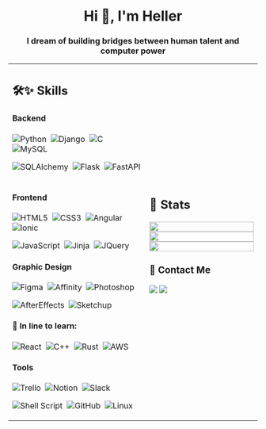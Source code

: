 <h1 align="center">Hi 👋, I'm Heller</h1>
<h3 align="center">I dream of building bridges between human talent and computer power</h3>

<table width=100%>
<tr>
   <td width=55%>
    
## 🛠✨ Skills

#### Backend


![Python](https://img.shields.io/badge/Python-steelblue?style=flat&logo=python&logoColor=ffdd54)&nbsp;
![Django](https://img.shields.io/badge/Django-darkgreen?style=flat&logo=django&logoColor=white)&nbsp;
![C](https://img.shields.io/badge/C-dodgerblue?style=flat&logo=c&logoColor=white)&nbsp;
![MySQL](https://img.shields.io/badge/MySQL-blue?style=flat&logo=mysql&logoColor=white)&nbsp;
     
![SQLAlchemy](https://img.shields.io/badge/SQLAlchemy-darkred?style=flat)&nbsp;
![Flask](https://img.shields.io/badge/Flask-red?style=flat&logo=flask&logoColor=black)&nbsp;
![FastAPI](https://img.shields.io/badge/FastAPI-turquoise?style=flat&logo=fastapi&logoColor=white)&nbsp;

#### Frontend

![HTML5](https://img.shields.io/badge/HTML5-orangered?style=flat&logo=html5&logoColor=white)&nbsp;
![CSS3](https://img.shields.io/badge/CSS3-blue?style=flat&logo=css3&logoColor=white)&nbsp;
![Angular](https://img.shields.io/badge/Angular-red?style=flat&logo=angular&logoColor=white)&nbsp;
![Ionic](https://img.shields.io/badge/Ionic-ghostwhite?style=flat&logo=ionic&logoColor=dodgerblue)&nbsp;
     
![JavaScript](https://img.shields.io/badge/JavaScript-%23F7DF1E?style=flat&logo=javascript&logoColor=black)&nbsp;
![Jinja](https://img.shields.io/badge/Jinja-linen?style=flat&logo=jinja&logoColor=red)&nbsp;
![JQuery](https://img.shields.io/badge/JQuery-ghostwhite?style=flat&logo=jquery&logoColor=blue)&nbsp;


#### Graphic Design

![Figma](https://img.shields.io/badge/Figma-gray?style=flat&logo=figma&logoColor=cherry)&nbsp;
![Affinity](https://img.shields.io/badge/Affinity-gray?style=flat&logo=affinity&logoColor=dodgerblue)&nbsp;
![Photoshop](https://img.shields.io/badge/Photoshop-midnightblue?style=flat&logo=adobephotoshop&logoColor=cornflowerblue)&nbsp;
     
![AfterEffects](https://img.shields.io/badge/After_Effects-indigo?style=flat&logo=adobeaftereffects&logoColor=plum)&nbsp;
![Sketchup](https://img.shields.io/badge/SketchUp-white?style=flat&logo=sketchup&logoColor=red)&nbsp;



#### 🌱 In line to learn:

![React](https://img.shields.io/badge/React-ghostwhite?style=flat&logo=react&logoColor=dodgerblue)&nbsp;
![C++](https://img.shields.io/badge/c++-blue?style=flat&logo=c%2B%2B&logoColor=lightblue)&nbsp;
![Rust](https://img.shields.io/badge/Bootstrap-%23563D7C?style=flat&logo=bootstrap&logoColor=white)&nbsp;
![AWS](https://img.shields.io/badge/Amazon_AWS-orange?style=flat&logo=amazon-aws&logoColor=black)&nbsp;


#### Tools

![Trello](https://img.shields.io/badge/Trello-blue?style=flat&logo=trello&logoColor=white)&nbsp;
![Notion](https://img.shields.io/badge/Notion-white?style=flat&logo=notion&logoColor=black)&nbsp;
![Slack](https://img.shields.io/badge/Slack-ghostwhite?style=flat&logo=slack&logoColor=DC381F)&nbsp;

![Shell Script](https://img.shields.io/badge/Bash-232F3E?style=flat&logo=gnu-bash&logoColor=white)&nbsp;
![GitHub](https://img.shields.io/badge/GitHub-black?style=flat&logo=github&logoColor=white)&nbsp;
![Linux](https://img.shields.io/badge/Linux-white?style=flat&logo=linux&logoColor=black)&nbsp;
</td>

<td>

## 📄 Stats
   
<p align="center">
  <img width="100%" src="https://github-readme-stats.vercel.app/api?username=hellerdejanuar&theme=ayu-mirage&show_icons=true&hide_border=true" />
 <br>
  <img width="100%" src="https://github-readme-streak-stats.herokuapp.com/?user=hellerdejanuar&theme=ayu-mirage&hide_border=true" />
 <br>
  <img width="100%" src="https://github-readme-stats.vercel.app/api/top-langs/?username=hellerdejanuar&theme=ayu-mirage&layout=compact&hide_border=true&langs_count=4" />
</p>
   
<h3>💬 Contact Me</h4>

[<img src="https://img.shields.io/badge/Gmail-seashell?&style=for-the-badge&logo=gmail&logoColor=red"/>](mailto:hellerdejanuar@gmail.com)
[<img src="https://img.shields.io/badge/Linkedin-aliceblue?&style=for-the-badge&logo=linkedin&logoColor=blue"/>](https://www.linkedin.com/in/mauricio-heller-47798a1ba/)
   

  </td>
 </tr>
</table>
